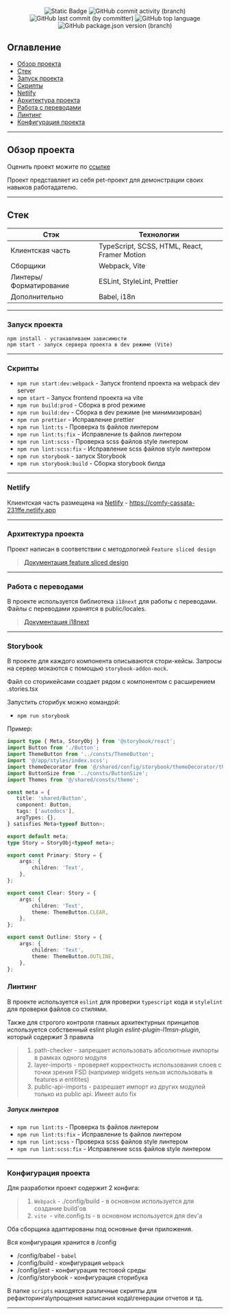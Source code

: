 # 
<div align="center">
<img alt="Static Badge" src="https://img.shields.io/badge/build-passing-brightgreen">
<img alt="GitHub commit activity (branch)" src="https://img.shields.io/github/commit-activity/m/l1msn/social">
<img alt="GitHub last commit (by committer)" src="https://img.shields.io/github/last-commit/l1msn/social">
<img alt="GitHub top language" src="https://img.shields.io/github/languages/top/l1msn/social">
<img alt="GitHub package.json version (branch)" src="https://img.shields.io/github/package-json/v/l1msn/social/master">
</div>

## Оглавление

- [Обзор проекта](https://github.com/l1msn/social#обзор-проекта)
- [Стек](https://github.com/l1msn/social#стек)
- [Запуск проекта](https://github.com/l1msn/social#запуск-проекта)
- [Скрипты](https://github.com/l1msn/social#скрипты)
- [Netlify](https://github.com/l1msn/social#netlify-и-vercel)
- [Архитектура проекта](https://github.com/l1msn/social#архитектура-проекта)
- [Работа с переводами](https://github.com/l1msn/social#работа-c-переводами)
- [Линтинг](https://github.com/l1msn/social#линтинг)
- [Конфигурация проекта](https://github.com/l1msn/social#конфигурация-проекта)

----

## Обзор проекта

Оценить проект можите по [ссылке](https://comfy-cassata-231ffe.netlify.app)

Проект представляет из себя pet-проект для демонстрации своих навыков
работадателю.

----

## Стек


| Стэк         | Технологии                                   |
|--------------|----------------------------------------------|
| Клиентская часть | TypeScript, SCSS, HTML, React, Framer Motion |
| Сборщики | Webpack, Vite                                |
| Линтеры/Форматирование | ESLint, StyleLint, Prettier                  |
| Дополнительно | Babel, i18n                                  |

----

### Запуск проекта

```
npm install - устанавливаем зависимости
npm start - запуск сервера проекта в dev режиме (Vite)
```

----

### Скрипты

- `npm run start:dev:webpack` - Запуск frontend проекта на webpack dev server
- `npm start` - Запуск frontend проекта на vite
- `npm run build:prod` - Сборка в prod режиме
- `npm run build:dev` - Сборка в dev режиме (не минимизирован)
- `npm run prettier` - Исправление prettier
- `npm run lint:ts` - Проверка ts файлов линтером
- `npm run lint:ts:fix` - Исправление ts файлов линтером
- `npm run lint:scss` - Проверка scss файлов style линтером
- `npm run lint:scss:fix` - Исправление scss файлов style линтером
- `npm run storybook` - запуск Storybook
- `npm run storybook:build` - Сборка storybook билда


----

### Netlify

Клиентская часть размещена на [Netlify](https://www.netlify.com) - https://comfy-cassata-231ffe.netlify.app

----

### Архитектура проекта

Проект написан в соответствии с методологией `Feature sliced design`

>[Документация feature sliced design](https://feature-sliced.design/docs/get-started/tutorial)

----

### Работа с переводами

В проекте используется библиотека `i18next` для работы с переводами.
Файлы с переводами хранятся в public/locales.

>[Документация i18next](https://react.i18next.com/)

----

### Storybook

В проекте для каждого компонента описываются стори-кейсы.
Запросы на сервер мокаются с помощью `storybook-addon-mock`.

Файл со сторикейсами создает рядом с компонентом с расширением .stories.tsx

Запустить сторибук можно командой:
- `npm run storybook`

Пример:

```typescript jsx
import type { Meta, StoryObj } from '@storybook/react';
import Button from './Button';
import ThemeButton from '../consts/ThemeButton';
import '@/app/styles/index.scss';
import themeDecorator from '@/shared/config/storybook/themeDecorator/themeDecorator';
import ButtonSize from '../consts/ButtonSize';
import Themes from '@/shared/consts/theme';

const meta = {
   title: 'shared/Button',
   component: Button,
   tags: ['autodocs'],
   argTypes: {},
} satisfies Meta<typeof Button>;

export default meta;
type Story = StoryObj<typeof meta>;

export const Primary: Story = {
    args: {
        children: 'Text',
    },
};

export const Clear: Story = {
    args: {
        children: 'Text',
        theme: ThemeButton.CLEAR,
    },
};

export const Outline: Story = {
    args: {
        children: 'Text',
        theme: ThemeButton.OUTLINE,
    },
};
```


### Линтинг

В проекте используется `eslint` для проверки `typescript` кода и `stylelint` для проверки файлов со стилями.

Также для строгого контроля главных архитектурных принципов
используется собственный eslint plugin *eslint-plugin-l1msn-plugin*,
который содержит 3 правила
>1) path-checker - запрещает использовать абсолютные импорты в рамках одного модуля
>2) layer-imports - проверяет корректность использования слоев с точки зрения FSD
    (например widgets нельзя использовать в features и entitites)
>3) public-api-imports - разрешает импорт из других модулей только из public api. Имеет auto fix

##### Запуск линтеров
- `npm run lint:ts` - Проверка ts файлов линтером
- `npm run lint:ts:fix` - Исправление ts файлов линтером
- `npm run lint:scss` - Проверка scss файлов style линтером
- `npm run lint:scss:fix` - Исправление scss файлов style линтером


----


### Конфигурация проекта

Для разработки проект содержит 2 конфига:
>1. `Webpack` - ./config/build - в основном используется для создание build'ов
>2. `vite `- vite.config.ts - в основном используется для dev'а

Оба сборщика адаптированы под основные фичи приложения.

Вся конфигурация хранится в /config
- /config/babel - `babel`
- /config/build - конфигурация `webpack`
- /config/jest - конфигурация тестовой среды
- /config/storybook - конфигурация сторибука

В папке `scripts` находятся различные скрипты для рефакторинга\упрощения написания кода\генерации отчетов и тд.

----
